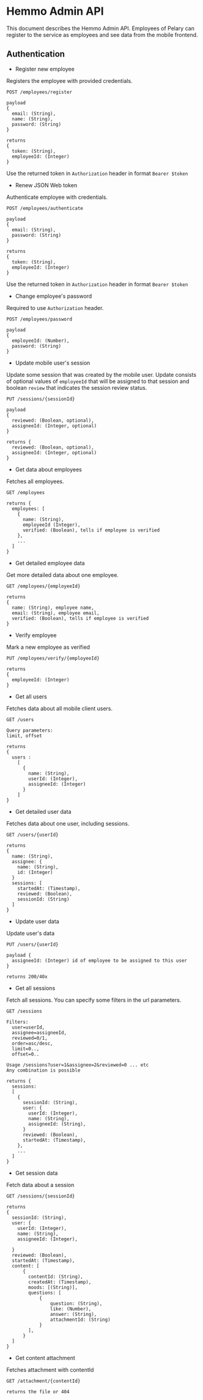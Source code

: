 # Hemmo Admin API

This document describes the Hemmo Admin API. Employees of Pelary can
register to the service as employees and see data from the mobile frontend.

## Authentication

* Register new employee

Registers the employee with provided credentials.

```
POST /employees/register

payload
{
  email: (String),
  name: (String),
  password: (String)
}

returns
{
  token: (String),
  employeeId: (Integer)
}
```
Use the returned token in `Authorization` header in format
`Bearer $token`


* Renew JSON Web token

Authenticate employee with credentials.

```
POST /employees/authenticate

payload
{
  email: (String),
  password: (String)
}

returns
{
  token: (String),
  employeeId: (Integer)
}
```

Use the returned token in `Authorization` header in format
`Bearer $token`

* Change employee's password

Required to use `Authorization` header.

```
POST /employees/password

payload
{
  employeeId: (Number),
  password: (String)
}

```

* Update mobile user's session

Update some session that was created by the mobile user. Update consists of optional values of `employeeId` that will be assigned to that session and boolean `review` that indicates the session review status.

```
PUT /sessions/{sessionId}

payload
{
  reviewed: (Boolean, optional),
  assigneeId: (Integer, optional)
}

returns {
  reviewed: (Boolean, optional),
  assigneeId: (Integer, optional)
}
```


* Get data about employees

Fetches all employees.

```
GET /employees

returns {
  employees: [
    {
      name: (String),
      employeeId (Integer),
      verified: (Boolean), tells if employee is verified
    },
    ...
  ]
}
```

* Get detailed employee data

Get more detailed data about one employee.

```
GET /employees/{employeeId}

returns
{
  name: (String), employee name,
  email: (String), employee email,
  verified: (Boolean), tells if employee is verified
}
```

* Verify employee

Mark a new employee as verified

```
PUT /employees/verify/{employeeId}

returns
{
  employeeId: (Integer)
}
```

* Get all users

Fetches data about all mobile client users.

```
GET /users

Query parameters:
limit, offset

returns
{
  users :
    [
      {
        name: (String),
        userId: (Integer),
        assigneeId: (Integer)
      }
    ]
}
```

* Get detailed user data

Fetches data about one user, including sessions.

```
GET /users/{userId}

returns
{
  name: (String),
  assignee: {
    name: (String),
    id: (Integer)
  }
  sessions: [
    startedAt: (Timestamp),
    reviewed: (Boolean),
    sessionId: (String)
  ]
}
```

* Update user data

Update user's data

```
PUT /users/{userId}

payload {
  assigneeId: (Integer) id of employee to be assigned to this user
}

returns 200/40x
```

* Get all sessions

Fetch all sessions. You can specify some filters in the url parameters.

```
GET /sessions

Filters:
  user=userId,
  assignee=assigneeId,
  reviewed=0/1,
  order=asc/desc,
  limit=0..,
  offset=0..

Usage /sessions?user=1&assignee=2&reviewed=0 ... etc
Any combination is possible

returns {
  sessions:
  [
    {
      sessionId: (String),
      user: {
        userId: (Integer),
        name: (String),
        assigneeId: (String),
      }
      reviewed: (Boolean),
      startedAt: (Timestamp),
    },
    ...
  ]
}
```

* Get session data

Fetch data about a session

```
GET /sessions/{sessionId}

returns
{
  sessionId: (String),
  user: {
    userId: (Integer),
    name: (String),
    assigneeId: (Integer),

  }
  reviewed: (Boolean),
  startedAt: (Timestamp),
  content: [
      {
        contentId: (String),
        createdAt: (Timestamp),
        moods: [(String)],
        questions: [
            {
                question: (String),
                like: (Number),
                answer: (String),
                attachmentId: (String)
            }
        ],
      }
  ]
}
```

* Get content attachment

Fetches attachment with contentId
```
GET /attachment/{contentId}

returns the file or 404
```
